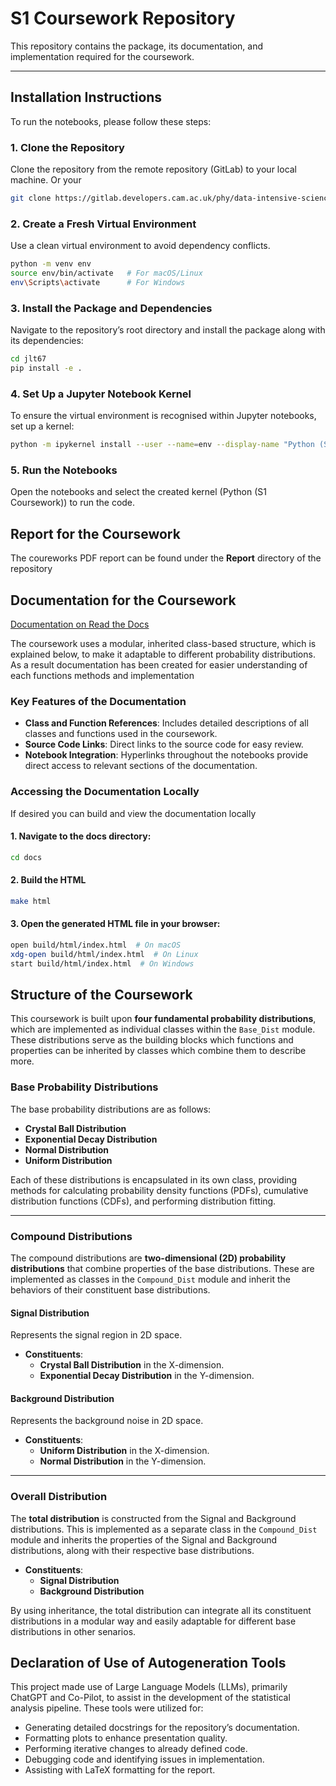 # S1 Coursework Repository
This repository contains the package, its documentation, and implementation required for the coursework.

---

## Installation Instructions

To run the notebooks, please follow these steps:

### 1. Clone the Repository

Clone the repository from the remote repository (GitLab) to your local machine.
Or your 
```bash
git clone https://gitlab.developers.cam.ac.uk/phy/data-intensive-science-mphil/assessments/s1_coursework/jlt67.git
```

### 2. Create a Fresh Virtual Environment
Use a clean virtual environment to avoid dependency conflicts.
```bash
python -m venv env
source env/bin/activate   # For macOS/Linux
env\Scripts\activate      # For Windows
```

### 3. Install the Package and Dependencies
Navigate to the repository’s root directory and install the package along with its dependencies:
```bash
cd jlt67
pip install -e .
```

### 4. Set Up a Jupyter Notebook Kernel
To ensure the virtual environment is recognised within Jupyter notebooks, set up a kernel:
```bash
python -m ipykernel install --user --name=env --display-name "Python (S1 Coursework)"
```

### 5. Run the Notebooks
Open the notebooks and select the created kernel (Python (S1 Coursework)) to run the code.

## Report for the Coursework

The coureworks PDF report can be found under the **Report** directory of the repository

## Documentation for the Coursework

[Documentation on Read the Docs](https://s1-coursework.readthedocs.io/en/latest/index.html)

The coursework uses a modular, inherited class-based structure, which is explained below, to make it adaptable to different probability distributions. As a result documentation has been created for easier understanding of each functions methods and implementation

### Key Features of the Documentation

- **Class and Function References**: Includes detailed descriptions of all classes and functions used in the coursework.
- **Source Code Links**: Direct links to the source code for easy review.
- **Notebook Integration**: Hyperlinks throughout the notebooks provide direct access to relevant sections of the documentation.

### Accessing the Documentation Locally
If desired you can build and view the documentation locally
#### 1. Navigate to the docs directory:
```bash
cd docs
```
#### 2. Build the HTML
```bash
make html
```

#### 3. Open the generated HTML file in your browser:
```bash
open build/html/index.html  # On macOS
xdg-open build/html/index.html  # On Linux
start build/html/index.html  # On Windows
```



## Structure of the Coursework

This coursework is built upon **four fundamental probability distributions**, which are implemented as individual classes within the `Base_Dist` module. These distributions serve as the building blocks which functions and properties can be inherited by classes which combine them to describe more.

### Base Probability Distributions

The base probability distributions are as follows:

- **Crystal Ball Distribution**
- **Exponential Decay Distribution**
- **Normal Distribution**
- **Uniform Distribution**

Each of these distributions is encapsulated in its own class, providing methods for calculating probability density functions (PDFs), cumulative distribution functions (CDFs), and performing distribution fitting.

---

### Compound Distributions

The compound distributions are **two-dimensional (2D) probability distributions** that combine properties of the base distributions. These are implemented as classes in the `Compound_Dist` module and inherit the behaviors of their constituent base distributions.

#### Signal Distribution
Represents the signal region in 2D space.
- **Constituents**:
  - **Crystal Ball Distribution** in the X-dimension.
  - **Exponential Decay Distribution** in the Y-dimension.

#### Background Distribution
Represents the background noise in 2D space.
- **Constituents**:
  - **Uniform Distribution** in the X-dimension.
  - **Normal Distribution** in the Y-dimension.

---

### Overall Distribution

The **total distribution** is constructed from the Signal and Background distributions. This is implemented as a separate class in the `Compound_Dist` module and inherits the properties of the Signal and Background distributions, along with their respective base distributions.

- **Constituents**:
  - **Signal Distribution**
  - **Background Distribution**

By using inheritance, the total distribution can integrate all its constituent distributions in a modular way and easily adaptable for different base distributions in other senarios.



## Declaration of Use of Autogeneration Tools

This project made use of Large Language Models (LLMs), primarily ChatGPT and Co-Pilot, to assist in the development of the statistical analysis pipeline. These tools were utilized for:

- Generating detailed docstrings for the repository’s documentation.
- Formatting plots to enhance presentation quality.
- Performing iterative changes to already defined code.
- Debugging code and identifying issues in implementation.
- Assisting with LaTeX formatting for the report.


